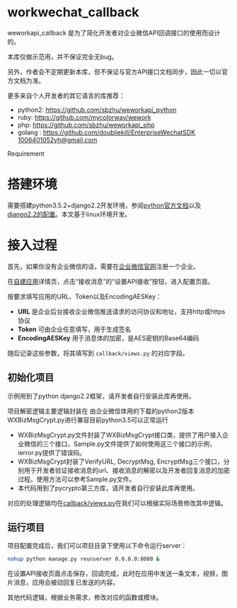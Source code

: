 # workwechat_callback


weworkapi_callback 是为了简化开发者对企业微信API回调接口的使用而设计的。

本库仅做示范用，并不保证完全无bug。

另外，作者会不定期更新本库，但不保证与官方API接口文档同步，因此一切以官方文档为准。

更多来自个人开发者的其它语言的库推荐：

- python2: https://github.com/sbzhu/weworkapi_python
- ruby: https://github.com/mycolorway/wework
- php: https://github.com/sbzhu/weworkapi_php
- golang : https://github.com/doubliekill/EnterpriseWechatSDK 1006401052yh@gmail.com

Requirement

# 搭建环境

需要搭建python3.5.2+django2.2开发环境，参阅[python官方文档]以及[django2.2的配置]。本文基于linux环境开发。

[python官方文档]: https://www.python.org/
[django2.2的配置]: https://www.djangoproject.com/

# 接入过程

首先，如果你没有企业微信的话，需要在[企业微信官网]注册一个企业。

在[自建应用]详情页，点击“接收消息”的“设置API接收”按钮，进入配置页面。

按要求填写应用的URL、Token以及EncodingAESKey：

- __URL__ 是企业后台接收企业微信推送请求的访问协议和地址，支持http或https协议
- __Token__ 可由企业任意填写，用于生成签名
- __EncodingAESKey__ 用于消息体的加密，是AES密钥的Base64编码

随后记录这些参数，将其填写到 `callback/views.py` 的对应字段。

[企业微信官网]: https://work.weixin.qq.com/
[自建应用]: https://work.weixin.qq.com/api/doc#10025

## 初始化项目

示例用到了python  django2.2框架，请开发者自行安装此库再使用。



项目解密逻辑主要逻辑封装在  由企业微信体用的下载的python2版本WXBizMsgCrypt.py进行兼容目前python3.5可以正常运行



- WXBizMsgCrypt.py文件封装了WXBizMsgCrypt接口类，提供了用户接入企业微信的三个接口，Sample.py文件提供了如何使用这三个接口的示例，ierror.py提供了错误码。
- WXBizMsgCrypt封装了VerifyURL, DecryptMsg, EncryptMsg三个接口，分别用于开发者验证接收消息的url、接收消息的解密以及开发者回复消息的加密过程。使用方法可以参考Sample.py文件。
- 本代码用到了pycrypto第三方库，请开发者自行安装此库再使用。



对应的处理逻辑均在[callback/views.py]在我们可以根据实际场景修改其中逻辑。

##  运行项目

项目配置完成后，我们可以项目目录下使用以下命令运行server：

```bash
nohup python manage.py reunserver 0.0.0.0:8080 &
```

在设置API接收页面点击保存，回调完成，此时在应用中发送一条文本，视频，图片消息，应用会被动回复已发送的内容。

其他代码逻辑，根据业务需求，修改对应的函数或模块。

[callback/views.py]: https://github.com/xiaomu003/workwechat_callback/blob/master/work_wechat/callback/views.py







